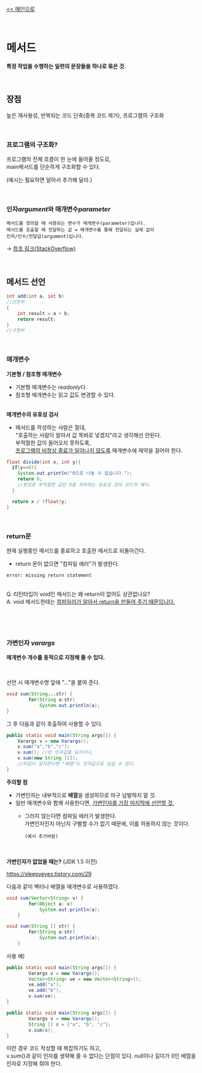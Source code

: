 [<< 메인으로](https://github.com/AtomicLiquors/Java_Wiki_Chb)

&nbsp;  
# 메서드
**특정 작업을 수행하는 일련의 문장들을 하나로 묶은 것.**

&nbsp;  
## 장점
높은 재사용성, 반복되는 코드 단축(중복 코드 제거), 프로그램의 구조화

&nbsp;  
### 프로그램의 구조화?
프로그램의 전체 흐름이 한 눈에 들어올 정도로,  
main메서드를 단순하게 구조화할 수 있다.

(예시는 필요하면 알아서 추가해 달라.)

&nbsp; 
### 인자*argument*와 매개변수*parameter*

```
메서드를 정의할 때 사용되는 변수가 매개변수(parameter)입니다.
메서드를 호출할 때 전달하는 값 = 매개변수를 통해 전달되는 실제 값이 
인자/인수/전달값(argument)입니다.
```
  → [참조 링크(StackOverflow)](https://stackoverflow.com/questions/156767/whats-the-difference-between-an-argument-and-a-parameter)
  


&nbsp;  
## 메서드 선언

```java
int add(int a, int b)
//선언부
{
    int result = a + b;
    return result;
}
//구현부
```



 
&nbsp;  

### 매개변수

**기본형 / 참조형 매개변수**
- 기본형 매개변수는 *readonly*다.
- 참조형 매개변수는 읽고 값도 변경할 수 있다.
 
&nbsp;  
**매개변수의 유효성 검사**
- 메서드를 작성하는 사람은 절대,  
"호출하는 사람이 알아서 값 똑바로 넣겠지"라고 생각해선 안된다.  
부적절한 값이 들어오지 못하도록,  
<u>프로그램의 비정상 종료가 일어나지 않도록</u> 매개변수에 제약을 걸어야 한다.

```java
float divide(int x, int y){
  if(y==0){
    System.out.println("0으로 나눌 수 없습니다.");
    return 0;
    //분모로 부적절한 값인 0을 처리하는 유효성 검사 코드의 예시.
  }

  return x / (float)y;
}
```
&nbsp;  

### return문

현재 실행중인 메서드를 종료하고 호출한 메서드로 되돌아간다.
- return 문이 없으면 "컴파일 에러"가 발생한다.

```
error: missing return statement
```
 
&nbsp;  
Q. 리턴타입이 void인 메서드는 왜 return이 없어도 상관없나요?   
A. void 메서드한테는 <u>컴파일러가 알아서 return을 만들어 주기 때문입니다.</u>
 
&nbsp;  


 
&nbsp;  
### 가변인자 *varargs*
**매개변수 개수를 동적으로 지정해 줄 수 있다.**

&nbsp;  



선언 시 매개변수명 앞에 "..."을 붙여 준다.



```java
void sum(String...str) {
        for(String a:str)
            System.out.println(a);
}
```

그 후 다음과 같이 호출하여 사용할 수 있다.


```java
public static void main(String args[]) {
    Varargs v = new Varargs();
    v.sum("a","b","c");
    v.sum(); //빈 인자값을 넘기거나, 
    v.sum(new String [2]); 
    //타입이 일치한다면 "배열"도 인자값으로 넘길 수 있다.
}
```

**주의할 점**  
- 가변인자는 내부적으로 **배열**을 생성하므로 마구 남발하지 말 것.
- 일반 매개변수와 함께 사용한다면, <u>가변인자를 가장 마지막에 선언할 것.</u>
  - 그러지 않는다면 컴파일 에러가 발생한다.  
  가변인자인지 아닌지 구별할 수가 없기 때문에, 이를 허용하지 않는 것이다.

    ```
    (예시 추가바람)
    ```




&nbsp;  
&nbsp;  
**가변인자가 없었을 때는?** (JDK 1.5 이전)

https://sleepyeyes.tistory.com/29

다음과 같이 벡터나 배열을 매개변수로 사용하였다.
```java
void sum(Vector<String> v) {
        for(Object a: v)
            System.out.println(a);
    }

void sum(String [] str) {
        for(String a:str)
            System.out.println(a);
    }
```

사용 예)
```java
public static void main(String args[]) {
        Varargs v = new Varargs();
        Vector<String> ve = new Vector<String>();
        ve.add("a");
        ve.add("b");
        v.sum(ve);
}

public static void main(String args[]) {
        Varargs v = new Varargs();
        String [] s = {"a", "b", "c"};
        v.sum(s);
}
```
이런 경우 코드 작성할 때 복잡하기도 하고,  
v.sum()과  같이 인자를 생략해 줄 수 없다는 단점이 있다.
null이나 길이가 0인 배열을 인자로 지정해 줘야 한다.